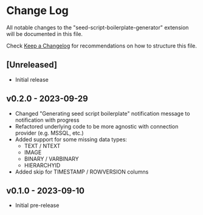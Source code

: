 # Change Log

All notable changes to the "seed-script-boilerplate-generator" extension will be documented in this file.

Check [Keep a Changelog](http://keepachangelog.com/) for recommendations on how to structure this file.

## [Unreleased]

- Initial release

## v0.2.0 - 2023-09-29
- Changed "Generating seed script boilerplate" notification message to notification with progress
- Refactored underlying code to be more agnostic with connection provider (e.g. MSSQL, etc.)
- Added support for some missing data types:
   - TEXT / NTEXT
   - IMAGE
   - BINARY / VARBINARY
   - HIERARCHYID
- Added skip for TIMESTAMP / ROWVERSION columns

## v0.1.0 - 2023-09-10
- Initial pre-release